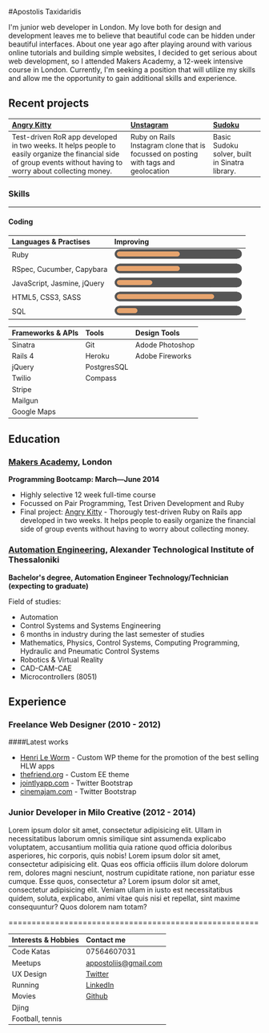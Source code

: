 #Apostolis Taxidaridis

I'm junior web developer in London. My love both for design and development leaves me to believe that beautiful code can be hidden under beautiful interfaces. About one year ago after playing around with various online tutorials and building simple websites, I decided to get serious about web development, so I attended Makers Academy, a 12-week intensive course in London. Currently, I'm seeking a position that will utilize my skills and allow me the opportunity to gain additional skills and experience.

Recent projects
-------------

| [Angry Kitty] | [Unstagram] | [Sudoku] |
|:--------------- |:-------- |:--------- |
| Test-driven RoR app developed in two weeks. It helps people to easily organize the financial side of group events without having to worry about collecting money.| Ruby on Rails Instagram clone that is focussed on posting with tags and geolocation | Basic Sudoku solver, built in Sinatra library. |

### Skills
----------
#### Coding
<!--
| Languages & Practises              | Frameworks & APIs           | Tools         |
| :--------------------------------- | :-------------------------- | :------------ |
| Ruby                               | Sinatra                     | DVCS, Git     |
| Object Oriented Programming        | Rails                       | Heroku        |
| TDD, BDD                           | Twilio                      | PostgresSQL   |
| RSpec, Cucumber, Capybara          | Stripe                      | SASS, Compass |
| Familiar with JavaScript, Jasmine  | Twitter Bootstrap           |               |
| CoffeeScript                       | Mailgun                     |               |
| SQL                                | Google Maps                 |               |
| HTML5, CSS3                        | ![](Untitled-2.png)         |               |
 -->


| Languages & Practises              | Improving                   |
| :--------------------------------- | :-------------------------- |
| Ruby                               | ![](ruby.png)               |
| RSpec, Cucumber, Capybara          | ![](ruby.png)               |
| JavaScript, Jasmine, jQuery        | ![](js.png)                 |
| HTML5, CSS3, SASS                  | ![](html.png)               |
| SQL                                | ![](sql.png)                |


| Frameworks & APIs                  | Tools         | Design Tools    |
| :--------------------------------- | :------------ | :-----------    |
| Sinatra                            | Git           | Adode Photoshop |
| Rails 4                            | Heroku        | Adobe Fireworks |
| jQuery                             | PostgresSQL   |                 |
| Twilio                             | Compass       |                 |
| Stripe                             |               |                 |
| Mailgun                            |               |                 |
| Google Maps                        |               |                 |



Education
----------


### [Makers Academy], London
**Programming Bootcamp: March&mdash;June 2014**

  - Highly selective 12 week full-time course
  - Focussed on Pair Programming, Test Driven Development and Ruby
  - Final project: [Angry Kitty] - Thorougly test-driven Ruby on Rails app developed in two weeks. It helps people to easily organize the financial side of group events without having to worry about collecting money.

### [Automation Engineering], Alexander Technological Institute of Thessaloniki
**Bachelor's degree, Automation Engineer Technology/Technician (expecting to graduate)**

 Field of studies:
  - Automation
  - Control Systems and Systems Engineering
  - 6 months in industry during the last semester of studies
  - Mathematics, Physics, Control Systems, Computing Programming, Hydraulic and Pneumatic Control Systems
  - Robotics & Virtual Reality
  - CAD-CAM-CAE
  - Microcontrollers (8051)

Experience
----------

### Freelance Web Designer (2010 - 2012)

####Latest works

  - [Henri Le Worm]  - Custom WP theme for the promotion of the best selling HLW apps
  - [thefriend.org]  - Custom EE theme
  - [jointlyapp.com] - Twitter Bootstrap
  - [cinemajam.com]  - Twitter Bootstrap

### Junior Developer in Milo Creative (2012 - 2014)

Lorem ipsum dolor sit amet, consectetur adipisicing elit. Ullam in necessitatibus laborum omnis similique sint assumenda explicabo voluptatem, accusantium mollitia quia ratione quod officia doloribus asperiores, hic corporis, quis nobis! Lorem ipsum dolor sit amet, consectetur adipisicing elit. Quas eos officia officiis illum dolore dolorum rem, dolores magni nesciunt, nostrum cupiditate ratione, non pariatur esse cumque. Esse quos, consectetur a? Lorem ipsum dolor sit amet, consectetur adipisicing elit. Veniam ullam in iusto est necessitatibus quidem, soluta, explicabo, animi vitae quis nisi et repellat, sint maxime consequuntur? Quos dolorem nam totam?

======================================================



| Interests & Hobbies   | Contact me               |
| :-------------------- | :----------------------- |
| Code Katas            | 07564607031              |
| Meetups               | [appostoliis@gmail.com]  |
| UX Design             | [Twitter]                |
| Running               | [LinkedIn]               |
| Movies                | [Github]                 |
| Djing                 |                          |
| Football, tennis      |                          |


<!--
Interests & Hobbies
---------

- Code Katas
- Meetups
- UX Design
- Running
- Movies
- Djing
- Football, tennis, ping pong


Contact me
-------


- Phone: 07564607031
- [appostoliis@gmail.com]
- [Twitter]
- [LinkedIn]
- [Github] -->


[Unstagram]:https://github.com/apostoiis/unstagram
[Sudoku]:https://github.com/apostoiis/Sudoku-Web-Version
[Angry Kitty]:https://github.com/willhall88/Angry-Kitty

[Makers Academy]:http://www.makersacademy.com

[Automation Engineering]:https://www.autom.teithe.gr/en/index.php
[appostoliis@gmail.com]: mailto:appostoliis@gmail.com
[GitHub]:https://github.com/apostoiis
[LinkedIn]:http://uk.linkedin.com/in/apostoiis
[Twitter]:http://twitter.com/apostoiis
[Blog]:http://medium.com/@apostoiis
[Repositories on Github]:https://github.com/apostoiis?tab=repositories
[Henri Le Worm]:http://www.henrileworm.com
[jointlyapp.com]:https://www.jointlyapp.com/
[cinemajam.com]:http://www.cinemajam.com
[thefriend.org]:http://www.thefriend.org